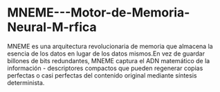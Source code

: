 # MNEME---Motor-de-Memoria-Neural-M-rfica
MNEME es una arquitectura revolucionaria de memoria que almacena la esencia de los datos en lugar de los datos mismos.En vez de guardar billones de bits redundantes, MNEME captura el ADN matemático de la información - descriptores compactos que pueden regenerar copias perfectas o casi perfectas del contenido original mediante síntesis determinista.
